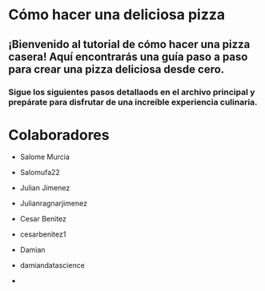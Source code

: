 # Cómo hacer una deliciosa pizza




## ¡Bienvenido al tutorial de cómo hacer una pizza casera! Aquí encontrarás una guía paso a paso para crear una pizza deliciosa desde cero.


### Sigue los siguientes pasos detallaods en el archivo principal y prepárate para disfrutar de una increíble experiencia culinaria.







# Colaboradores

- Salome Murcia
- Salomufa22

- Julian Jimenez
- Julianragnarjimenez

- Cesar Benitez
- cesarbenitez1

- Damian
- damiandatascience
- 

